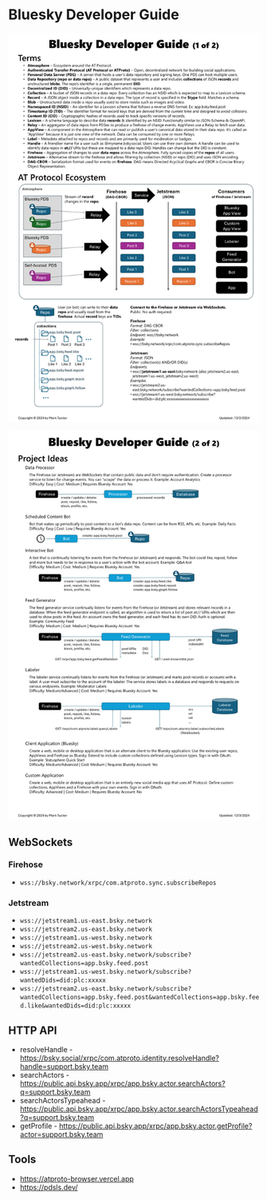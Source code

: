 # Bluesky Developer Guide


![Bluesky Developer Guide - page 1 of 2](/images/bluesky-dev-guide1.png)

![Bluesky Developer Guide - page 2 of 2](/images/bluesky-dev-guide2.png)

## WebSockets
### Firehose
* `wss://bsky.network/xrpc/com.atproto.sync.subscribeRepos`

### Jetstream
* `wss://jetstream1.us-east.bsky.network`
* `wss://jetstream2.us-east.bsky.network`
* `wss://jetstream1.us-west.bsky.network`
* `wss://jetstream2.us-west.bsky.network`
* `wss://jetstream2.us-east.bsky.network/subscribe?wantedCollections=app.bsky.feed.post`
* `wss://jetstream1.us-west.bsky.network/subscribe? wantedDids=did:plc:xxxxx`
* `wss://jetstream2.us-east.bsky.network/subscribe?wantedCollections=app.bsky.feed.post&wantedCollections=app.bsky.feed.like&wantedDids=did:plc:xxxxx`



## HTTP API
* resolveHandle - https://bsky.social/xrpc/com.atproto.identity.resolveHandle?handle=support.bsky.team
* searchActors - https://public.api.bsky.app/xrpc/app.bsky.actor.searchActors?q=support.bsky.team
* searchActorsTypeahead - https://public.api.bsky.app/xrpc/app.bsky.actor.searchActorsTypeahead?q=support.bsky.team
* getProfile - https://public.api.bsky.app/xrpc/app.bsky.actor.getProfile?actor=support.bsky.team


## Tools
* https://atproto-browser.vercel.app
* https://pdsls.dev/
